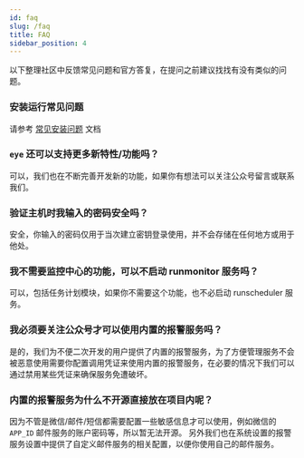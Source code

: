 ```yaml
---
id: faq
slug: /faq
title: FAQ
sidebar_position: 4
---
```

以下整理社区中反馈常见问题和官方答复，在提问之前建议找找有没有类似的问题。
### 安装运行常见问题
请参考 [常见安装问题](/docs/install-problem) 文档
### `eye` 还可以支持更多新特性/功能吗？
可以，我们也在不断完善开发新的功能，如果你有想法可以关注公众号留言或联系我们。
### 验证主机时我输入的密码安全吗？
安全，你输入的密码仅用于当次建立密钥登录使用，并不会存储在任何地方或用于他处。
### 我不需要监控中心的功能，可以不启动 runmonitor 服务吗？
可以，包括任务计划模块，如果你不需要这个功能，也不必启动 runscheduler 服务。
### 我必须要关注公众号才可以使用内置的报警服务吗？
是的，我们为不便二次开发的用户提供了内置的报警服务，为了方便管理服务不会被恶意使用需要你配置调用凭证来使用内置的报警服务，在必要的情况下我们可以通过禁用某些凭证来确保服务免遭破坏。
### 内置的报警服务为什么不开源直接放在项目内呢？
因为不管是微信/邮件/短信都需要配置一些敏感信息才可以使用，例如微信的 `APP_ID` 邮件服务的账户密码等，所以暂无法开源。
另外我们也在系统设置的报警服务设置中提供了自定义邮件服务的相关配置，以便你使用自己的邮件服务。
